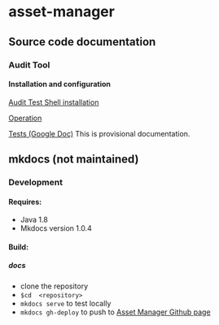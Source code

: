 # asset-manager

## Source code documentation
### Audit Tool
#### Installation and configuration

[Audit Test Shell installation](audittool/audit-test-shell/Install.md)

[Operation](audittool/audit-test-shell/AuditToolOperation.md)

[Tests (Google Doc)](https://docs.google.com/document/d/1TrjUdoLJd5N90d1vWloRqNrlC144-DPfLrClOLsbhVg/edit?usp=sharing) This is provisional documentation.

## mkdocs (not maintained)
### Development
#### Requires:
- Java 1.8
- Mkdocs version 1.0.4

#### Build:
##### docs
- clone the repository
- `$cd  <repository>`
- `mkdocs serve` to test locally
- `mkdocs gh-deploy` to push to [Asset Manager Github page](https://buda-base.github.io/asset-manager)
